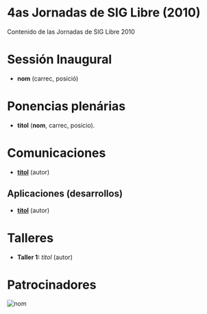 # 4as Jornadas de SIG Libre (2010)

Contenido de las Jornadas de SIG Libre 2010

Sessión Inaugural
==================

* **nom** (carrec, posició)

Ponencias plenárias
====================

* **titol** (**nom**, carrec, posicio).

Comunicaciones
=================

* **[titol](http://)** (autor)

Aplicaciones (desarrollos)
---------------------------

* **[titol](http://)** (autor)

Talleres
========

* **Taller 1:** *titol* (autor)

Patrocinadores
==============

![nom](img/fitxer.jpg)
